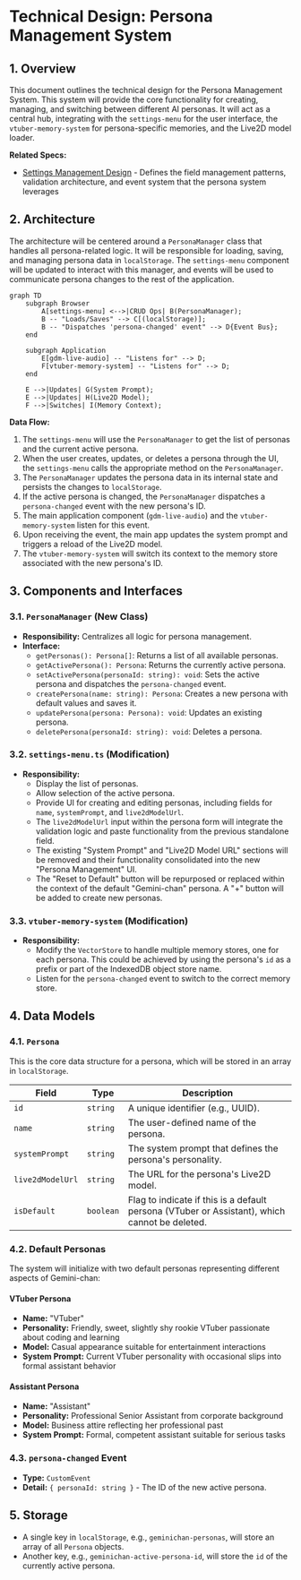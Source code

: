# Technical Design: Persona Management System

## 1. Overview
This document outlines the technical design for the Persona Management System. This system will provide the core functionality for creating, managing, and switching between different AI personas. It will act as a central hub, integrating with the `settings-menu` for the user interface, the `vtuber-memory-system` for persona-specific memories, and the Live2D model loader.

**Related Specs:**
- [Settings Management Design](../settings-management/design.md) - Defines the field management patterns, validation architecture, and event system that the persona system leverages

## 2. Architecture
The architecture will be centered around a `PersonaManager` class that handles all persona-related logic. It will be responsible for loading, saving, and managing persona data in `localStorage`. The `settings-menu` component will be updated to interact with this manager, and events will be used to communicate persona changes to the rest of the application.

```mermaid
graph TD
    subgraph Browser
        A[settings-menu] <-->|CRUD Ops| B(PersonaManager);
        B -- "Loads/Saves" --> C[(localStorage)];
        B -- "Dispatches 'persona-changed' event" --> D{Event Bus};
    end

    subgraph Application
        E[gdm-live-audio] -- "Listens for" --> D;
        F[vtuber-memory-system] -- "Listens for" --> D;
    end

    E -->|Updates| G(System Prompt);
    E -->|Updates| H(Live2D Model);
    F -->|Switches| I(Memory Context);

```

**Data Flow:**
1.  The `settings-menu` will use the `PersonaManager` to get the list of personas and the current active persona.
2.  When the user creates, updates, or deletes a persona through the UI, the `settings-menu` calls the appropriate method on the `PersonaManager`.
3.  The `PersonaManager` updates the persona data in its internal state and persists the changes to `localStorage`.
4.  If the active persona is changed, the `PersonaManager` dispatches a `persona-changed` event with the new persona's ID.
5.  The main application component (`gdm-live-audio`) and the `vtuber-memory-system` listen for this event.
6.  Upon receiving the event, the main app updates the system prompt and triggers a reload of the Live2D model.
7.  The `vtuber-memory-system` will switch its context to the memory store associated with the new persona's ID.

## 3. Components and Interfaces

### 3.1. `PersonaManager` (New Class)
- **Responsibility:** Centralizes all logic for persona management.
- **Interface:**
    - `getPersonas(): Persona[]`: Returns a list of all available personas.
    - `getActivePersona(): Persona`: Returns the currently active persona.
    - `setActivePersona(personaId: string): void`: Sets the active persona and dispatches the `persona-changed` event.
    - `createPersona(name: string): Persona`: Creates a new persona with default values and saves it.
    - `updatePersona(persona: Persona): void`: Updates an existing persona.
    - `deletePersona(personaId: string): void`: Deletes a persona.

### 3.2. `settings-menu.ts` (Modification)
- **Responsibility:**
    - Display the list of personas.
    - Allow selection of the active persona.
    - Provide UI for creating and editing personas, including fields for `name`, `systemPrompt`, and `live2dModelUrl`.
    - The `live2dModelUrl` input within the persona form will integrate the validation logic and paste functionality from the previous standalone field.
    - The existing "System Prompt" and "Live2D Model URL" sections will be removed and their functionality consolidated into the new "Persona Management" UI.
    - The "Reset to Default" button will be repurposed or replaced within the context of the default "Gemini-chan" persona. A "+" button will be added to create new personas.

### 3.3. `vtuber-memory-system` (Modification)
- **Responsibility:**
    - Modify the `VectorStore` to handle multiple memory stores, one for each persona. This could be achieved by using the persona's `id` as a prefix or part of the IndexedDB object store name.
    - Listen for the `persona-changed` event to switch to the correct memory store.

## 4. Data Models

### 4.1. `Persona`
This is the core data structure for a persona, which will be stored in an array in `localStorage`.

| Field | Type | Description |
|---|---|---|
| `id` | `string` | A unique identifier (e.g., UUID). |
| `name` | `string` | The user-defined name of the persona. |
| `systemPrompt`| `string` | The system prompt that defines the persona's personality. |
| `live2dModelUrl`| `string` | The URL for the persona's Live2D model. |
| `isDefault` | `boolean` | Flag to indicate if this is a default persona (VTuber or Assistant), which cannot be deleted. |

### 4.2. Default Personas
The system will initialize with two default personas representing different aspects of Gemini-chan:

#### VTuber Persona
- **Name:** "VTuber"
- **Personality:** Friendly, sweet, slightly shy rookie VTuber passionate about coding and learning
- **Model:** Casual appearance suitable for entertainment interactions
- **System Prompt:** Current VTuber personality with occasional slips into formal assistant behavior

#### Assistant Persona  
- **Name:** "Assistant"
- **Personality:** Professional Senior Assistant from corporate background
- **Model:** Business attire reflecting her professional past
- **System Prompt:** Formal, competent assistant suitable for serious tasks


### 4.3. `persona-changed` Event
- **Type:** `CustomEvent`
- **Detail:** `{ personaId: string }` - The ID of the new active persona.

## 5. Storage
- A single key in `localStorage`, e.g., `geminichan-personas`, will store an array of all `Persona` objects.
- Another key, e.g., `geminichan-active-persona-id`, will store the `id` of the currently active persona.
